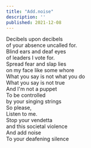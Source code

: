 ```yaml
---
title: "Add.noise"
description: ''
published: 2021-12-08
---
```

Decibels upon decibels     
of your absence uncalled for.     
Blind ears and deaf eyes     
of leaders I vote for.     
Spread fear and slap lies     
on my face like some whore     
What you say is not what you do     
What you say is not true     
And I'm not a puppet     
To be controlled     
by your singing strings     
So please,     
Listen to me.     
Stop your vendetta     
and this societal violence     
And add noise     
To your deafening silence     
     
     
